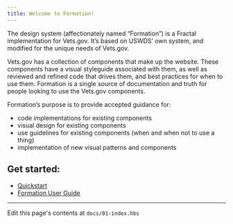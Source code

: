 ```yaml
---
title: Welcome to Formation!
---
```


The design system (affectionately named “Formation”) is a Fractal implementation for Vets.gov. It’s based on USWDS’ own system, and modified for the unique needs of Vets.gov.

Vets.gov has a collection of components that make up the website. These components have a visual styleguide associated with them, as well as reviewed and refined code that drives them, and best practices for when to use them. Formation is a single source of documentation and truth for people looking to use the Vets.gov components.

Formation’s purpose is to provide accepted guidance for:

- code implementations for existing components
- visual design for existing components
- use guidelines for existing components (when and when not to use a thing)
- implementation of new visual patterns and components

## Get started:
- [Quickstart](/design-system/docs/quickstart)
- [Formation User Guide](/design-system/docs/user-guide)

---

Edit this page's contents at `docs/01-index.hbs`
